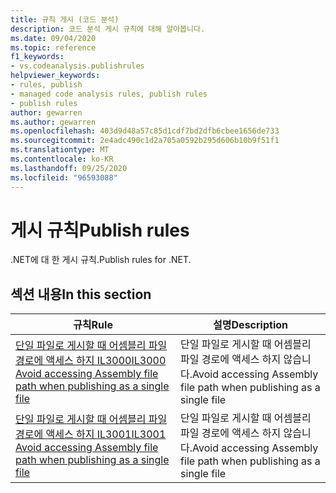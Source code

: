 ```yaml
---
title: 규칙 게시 (코드 분석)
description: 코드 분석 게시 규칙에 대해 알아봅니다.
ms.date: 09/04/2020
ms.topic: reference
f1_keywords:
- vs.codeanalysis.publishrules
helpviewer_keywords:
- rules, publish
- managed code analysis rules, publish rules
- publish rules
author: gewarren
ms.author: gewarren
ms.openlocfilehash: 403d9d48a57c85d1cdf7bd2dfb6cbee1656de733
ms.sourcegitcommit: 2e4adc490c1d2a705a0592b295d606b10b9f51f1
ms.translationtype: MT
ms.contentlocale: ko-KR
ms.lasthandoff: 09/25/2020
ms.locfileid: "96593088"
---
```

# <a name="publish-rules"></a><span data-ttu-id="bab79-103">게시 규칙</span><span class="sxs-lookup"><span data-stu-id="bab79-103">Publish rules</span></span>

<span data-ttu-id="bab79-104">.NET에 대 한 게시 규칙.</span><span class="sxs-lookup"><span data-stu-id="bab79-104">Publish rules for .NET.</span></span>

## <a name="in-this-section"></a><span data-ttu-id="bab79-105">섹션 내용</span><span class="sxs-lookup"><span data-stu-id="bab79-105">In this section</span></span>

|<span data-ttu-id="bab79-106">규칙</span><span class="sxs-lookup"><span data-stu-id="bab79-106">Rule</span></span>|<span data-ttu-id="bab79-107">설명</span><span class="sxs-lookup"><span data-stu-id="bab79-107">Description</span></span>|
|----------|-----------------|
|[<span data-ttu-id="bab79-108">단일 파일로 게시할 때 어셈블리 파일 경로에 액세스 하지 IL3000</span><span class="sxs-lookup"><span data-stu-id="bab79-108">IL3000 Avoid accessing Assembly file path when publishing as a single file</span></span>](il3000.md)|<span data-ttu-id="bab79-109">단일 파일로 게시할 때 어셈블리 파일 경로에 액세스 하지 않습니다.</span><span class="sxs-lookup"><span data-stu-id="bab79-109">Avoid accessing Assembly file path when publishing as a single file</span></span>|
|[<span data-ttu-id="bab79-110">단일 파일로 게시할 때 어셈블리 파일 경로에 액세스 하지 IL3001</span><span class="sxs-lookup"><span data-stu-id="bab79-110">IL3001 Avoid accessing Assembly file path when publishing as a single file</span></span>](il3001.md)|<span data-ttu-id="bab79-111">단일 파일로 게시할 때 어셈블리 파일 경로에 액세스 하지 않습니다.</span><span class="sxs-lookup"><span data-stu-id="bab79-111">Avoid accessing Assembly file path when publishing as a single file</span></span>|
